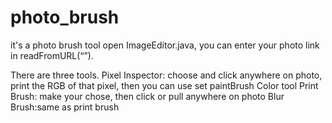 photo_brush
===========
it's a photo brush tool
open ImageEditor.java, you can enter your photo link in
readFromURL(“”).

There are three tools.
Pixel Inspector: choose and click anywhere on photo, print the RGB of
that pixel, then you can use set paintBrush Color tool
Print Brush: make your chose, then click or pull anywhere on photo
Blur Brush:same as print brush
